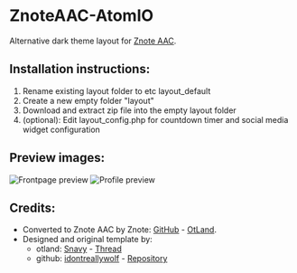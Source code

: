 # ZnoteAAC-AtomIO
Alternative dark theme layout for [Znote AAC](https://github.com/Znote/ZnoteAAC).

## Installation instructions:
1. Rename existing layout folder to etc layout_default
2. Create a new empty folder "layout"
3. Download and extract zip file into the empty layout folder
4. (optional): Edit layout_config.php for countdown timer and social media widget configuration

## Preview images:
![Frontpage preview](https://github.com/Znote/ZnoteAAC-AtomIO/blob/master/img/atomio_front.jpg)
![Profile preview](https://github.com/Znote/ZnoteAAC-AtomIO/blob/master/img/atomio_profile.jpg)

## Credits:
* Converted to Znote AAC by Znote: [GitHub](https://github.com/Znote) - [OtLand](https://otland.net/members/znote.5993/).
* Designed and original template by:
  * otland: [Snavy](https://otland.net/members/snavy.155163/) - [Thread](https://otland.net/threads/layout-archive-dark-and-modern-layout.261692/post-2531819)
  * github: [idontreallywolf](https://github.com/idontreallywolf) - [Repository](https://github.com/idontreallywolf/ots_layouts/tree/atomio_layout)
